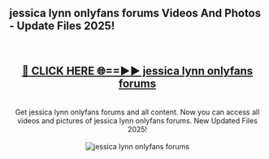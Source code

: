 <h2>jessica lynn onlyfans forums Videos And Photos - Update Files 2025!</h2>
<br>
<div align="center">
<h2><a href="https://linkcuts.com/hfmhzwbr" rel="nofollow">🔴 CLICK HERE 🌐==►► jessica lynn onlyfans forums</a></h2>
<br>
Get jessica lynn onlyfans forums and all content. Now you can access all videos and pictures of jessica lynn onlyfans forums. New Updated Files 2025!
<br>
<br>
<a href="https://linkcuts.com/hfmhzwbr" rel="nofollow" data-target="animated-image.originalLink"><img src="https://i.ibb.co.com/WyWwxjT/player-gif2.gif" alt="jessica lynn onlyfans forums" style="max-width: 100%; display: inline-block;" data-target="animated-image.originalImage"></a>
</div>
<br>